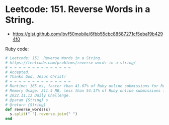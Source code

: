 # Leetcode: 151. Reverse Words in a String.

- https://gist.github.com/lbvf50mobile/6fbb55cbc88587271cf5eba19b4294f0


Ruby code:
```Ruby
# Leetcode: 151. Reverse Words in a String.
# https://leetcode.com/problems/reverse-words-in-a-string/
# = = = = = = = = = = = = = = 
# Accepted.
# Thanks God, Jesus Christ!
# = = = = = = = = = = = = = =
# Runtime: 165 ms, faster than 41.67% of Ruby online submissions for Reverse Words in a String.
# Memory Usage: 211.4 MB, less than 54.17% of Ruby online submissions for Reverse Words in a String.
# 2022.11.13 Daily Challenge.
# @param {String} s
# @return {String}
def reverse_words(s)
  s.split(" ").reverse.join(" ")
end
```
